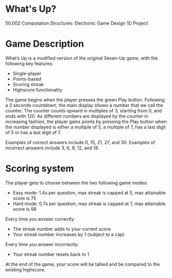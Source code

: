 # What's Up?
50.002 Computation Structures: Electronic Game Design 1D Project

# Game Description
What’s Up is a modified version of the original Seven-Up game, with the following key features:

* Single-player
* Points-based
* Scoring streak
* Highscore functionality

The game begins when the player presses the green Play button. Following a 3 seconds countdown, the main display shows a number that we call the counter. The counter counts upward in multiples of 3, starting from 0, and ends with 120. As different numbers are displayed by the counter in increasing fashion, the player gains points by pressing the Play button when the number displayed is either a multiple of 5, a multiple of 7, has a last digit of 5 or has a last digit of 7.

Examples of correct answers include 0, 15, 21, 27, and 30. Examples of incorrect answers include 3, 6, 9, 12, and 18.

# Scoring system
The player gets to choose between the two following game modes:
* Easy mode: 1.4s per question, max streak is capped at 5, max attainable score is 75
* Hard mode: 0.7s per question, max streak is capped at 7, max attainable score is 98

Every time you answer correctly:
* The streak number adds to your current score
* Your streak number increases by 1 (subject to a cap)

Every time you answer incorrectly:
* Your streak number resets back to 1

At the end of the game, your score will be tallied and be compared to the existing highscore.
